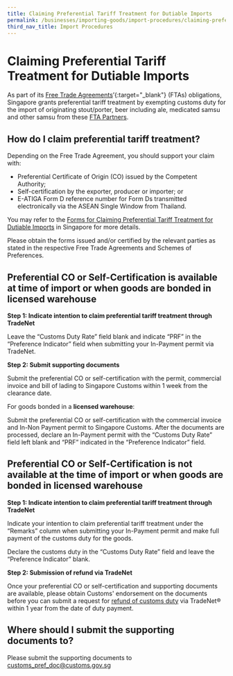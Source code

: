 ```yaml
---
title: Claiming Preferential Tariff Treatment for Dutiable Imports
permalink: /businesses/importing-goods/import-procedures/claiming-preferential-tariff-treatment-for-dutiable-imports
third_nav_title: Import Procedures
---
```


# Claiming Preferential Tariff Treatment for Dutiable Imports


As part of its [Free Trade Agreements](https://www.enterprisesg.gov.sg/non-financial-assistance/for-singapore-companies/free-trade-agreements/ftas/overview)’{:target="_blank"} (FTAs) obligations, Singapore grants preferential tariff treatment by exempting customs duty for the import of originating stout/porter, beer including ale, medicated samsu and other samsu from these [FTA Partners](/documents/[businesses/**preferential-tariffs-table-as-of-11-jun-2019.pdf**).

## How do I claim preferential tariff treatment?

Depending on the Free Trade Agreement, you should support your claim with:

-   Preferential Certificate of Origin (CO) issued by the Competent Authority;
-   Self-certification by the exporter, producer or importer; or
-   E-ATIGA Form D reference number for Form Ds transmitted electronically via the ASEAN Single Window from Thailand.

You may refer to the  [Forms for Claiming Preferential Tariff Treatment for Dutiable Imports](documents/businesses/forms-for-claiming-preferential-tariff-treatment-aug-2019.pdf) in Singapore for more details.

Please obtain the forms issued and/or certified by the relevant parties as stated in the respective Free Trade Agreements and Schemes of Preferences.

## Preferential CO or Self-Certification is available at time of import or when goods are bonded in licensed warehouse

**Step 1: Indicate intention to claim preferential tariff treatment through TradeNet**

Leave the “Customs Duty Rate” field blank and indicate “PRF” in the “Preference Indicator” field when submitting your In-Payment permit via TradeNet.

**Step 2: Submit supporting documents**

Submit the preferential CO or self-certification with the permit, commercial invoice and bill of lading to Singapore Customs within 1 week from the clearance date.

For goods bonded in a **licensed warehouse**:

Submit the preferential CO or self-certification with the commercial invoice and In-Non Payment permit to Singapore Customs. After the documents are processed, declare an In-Payment permit with the “Customs Duty Rate” field left blank and “PRF” indicated in the “Preference Indicator” field.

## Preferential CO or Self-Certification is not available at the time of import or when goods are bonded in licensed warehouse

**Step 1: Indicate intention to claim preferential tariff treatment through TradeNet**

Indicate your intention to claim preferential tariff treatment under the “Remarks” column when submitting your In-Payment permit and make full payment of the customs duty for the goods.

Declare the customs duty in the “Customs Duty Rate” field and leave the “Preference Indicator” blank.

**Step 2: Submission of refund via TradeNet**

Once your preferential CO or self-certification and supporting documents are available, please obtain Customs' endorsement on the documents before you can submit a request for [refund of customs duty](/businesses/valuation-duties-taxes-fees/refund-of-duties-and-gst) via TradeNet® within 1 year from the date of duty payment.

## Where should I submit the supporting documents to?

Please submit the supporting documents to [customs_pref_doc@customs.gov.sg](mailto:customs_pref_doc@customs.gov.sg)

